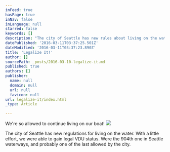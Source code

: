 ```yaml
---
inFeed: true
hasPage: true
inNav: false
inLanguage: null
starred: false
keywords: []
description: "The city of Seattle has new rules about living on the water. \_With a little effort,\_"
datePublished: '2016-03-11T03:37:25.501Z'
dateModified: '2016-03-11T03:37:23.890Z'
title: 'Legalize It!'
author: []
sourcePath: _posts/2016-03-10-legalize-it.md
published: true
authors: []
publisher:
  name: null
  domain: null
  url: null
  favicon: null
url: legalize-it/index.html
_type: Article

---
```

We're so allowed to continue living on our boat!
![](https://the-grid-user-content.s3-us-west-2.amazonaws.com/f97f3c0d-1218-417c-bb94-80ec50d76b7f.jpg)

The city of Seattle has new regulations for living on the water.  With a little effort, we were able to gain legal VDU status.  Were the 904th one in Seattle waterways, and probably one of the last allowed by the city.